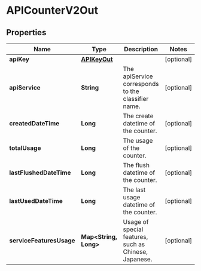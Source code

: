 
# APICounterV2Out

## Properties
Name | Type | Description | Notes
------------ | ------------- | ------------- | -------------
**apiKey** | [**APIKeyOut**](APIKeyOut.md) |  |  [optional]
**apiService** | **String** | The apiService corresponds to the classifier name. |  [optional]
**createdDateTime** | **Long** | The create datetime of the counter. |  [optional]
**totalUsage** | **Long** | The usage of the counter. |  [optional]
**lastFlushedDateTime** | **Long** | The flush datetime of the counter. |  [optional]
**lastUsedDateTime** | **Long** | The last usage datetime of the counter. |  [optional]
**serviceFeaturesUsage** | **Map&lt;String, Long&gt;** | Usage of special features, such as Chinese, Japanese. |  [optional]



